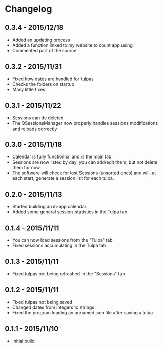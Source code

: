 # Changelog

## 0.3.4 - 2015/12/18
- Added an updating process
- Added a function linked to my website to count app using
- Commented part of the source

## 0.3.2 - 2015/11/31
- Fixed how dates are handled for tulpas
- Checks the folders on startup
- Many little fixes

## 0.3.1 - 2015/11/22
- Sessions can de deleted
- The QSessionsManager now properly handles sessions modifications and reloads correctly

## 0.3.0 - 2015/11/18
- Calendar is fully functionnal and is the main tab
- Sessions are now listed by day, you can add/edit them, but not delete them for now
- The software will check for lost Sessions (unsorted ones) and will, at each start, generate a session list for each tulpa.

## 0.2.0 - 2015/11/13
- Started building an in-app calendar
- Added some general session-statistics in the Tulpa tab

## 0.1.4 - 2015/11/11
- You can now load sessions from the "Tulpa" tab
- Fixed sessions accumulating in the Tulpa tab

## 0.1.3 - 2015/11/11
- Fixed tulpas not being refreshed in the "Sessions" tab

## 0.1.2 - 2015/11/11
- Fixed tulpas not being saved
- Changed dates from integers to strings
- Fixed the program loading an unnamed json file after saving a tulpa
				
## 0.1.1 - 2015/11/10
- Initial build
